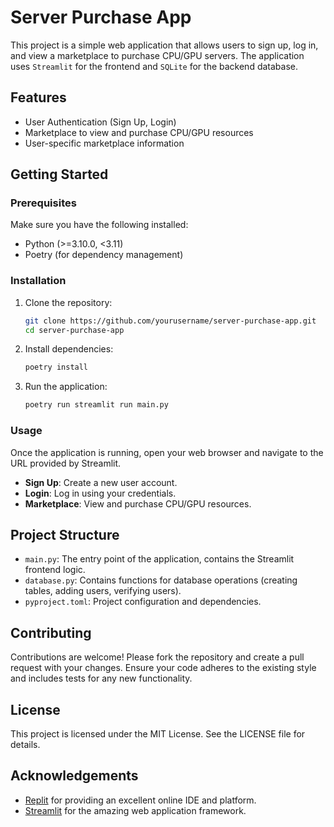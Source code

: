 # Server Purchase App

This project is a simple web application that allows users to sign up, log in, and view a marketplace to purchase CPU/GPU servers. The application uses `Streamlit` for the frontend and `SQLite` for the backend database.

## Features

- User Authentication (Sign Up, Login)
- Marketplace to view and purchase CPU/GPU resources
- User-specific marketplace information

## Getting Started

### Prerequisites

Make sure you have the following installed:

- Python (>=3.10.0, <3.11)
- Poetry (for dependency management)

### Installation

1. Clone the repository:
    ```bash
    git clone https://github.com/yourusername/server-purchase-app.git
    cd server-purchase-app
    ```

2. Install dependencies:
    ```bash
    poetry install
    ```

3. Run the application:
    ```bash
    poetry run streamlit run main.py
    ```

### Usage

Once the application is running, open your web browser and navigate to the URL provided by Streamlit.

- **Sign Up**: Create a new user account.
- **Login**: Log in using your credentials.
- **Marketplace**: View and purchase CPU/GPU resources.

## Project Structure

- `main.py`: The entry point of the application, contains the Streamlit frontend logic.
- `database.py`: Contains functions for database operations (creating tables, adding users, verifying users).
- `pyproject.toml`: Project configuration and dependencies.

## Contributing

Contributions are welcome! Please fork the repository and create a pull request with your changes. Ensure your code adheres to the existing style and includes tests for any new functionality.

## License

This project is licensed under the MIT License. See the LICENSE file for details.

## Acknowledgements

- [Replit](https://replit.com/) for providing an excellent online IDE and platform.
- [Streamlit](https://streamlit.io/) for the amazing web application framework.
